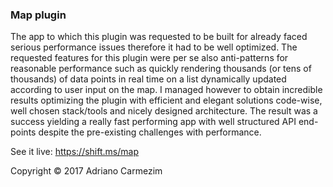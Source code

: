 ### Map plugin

The app to which this plugin was requested to be built for already faced serious performance issues
therefore it had to be well optimized. The requested features for this plugin were per se also anti-patterns for reasonable performance such as quickly rendering thousands (or tens of thousands) of data points in real time on a list dynamically updated according to user input on the map. 
I managed however to obtain incredible results optimizing the plugin with efficient and elegant solutions code-wise, well chosen stack/tools and nicely designed architecture. The result was a success yielding a really fast performing app with well structured API end-points despite the pre-existing challenges with performance. 

See it live: https://shift.ms/map

Copyright © 2017 Adriano Carmezim
